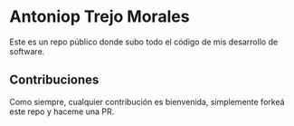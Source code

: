 # Antoniop Trejo Morales

Este es un repo público donde subo todo el código de mis desarrollo de software.

## Contribuciones

Como siempre, cualquier contribución es bienvenida, simplemente forkeá este repo y haceme una PR.
